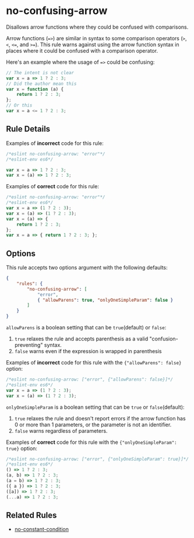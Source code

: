 # no-confusing-arrow

Disallows arrow functions where they could be confused with comparisons.

Arrow functions (`=>`) are similar in syntax to some comparison operators (`>`, `<`, `<=`, and `>=`). This rule warns against using the arrow function syntax in places where it could be confused with a comparison operator.

Here's an example where the usage of `=>` could be confusing:

```js
// The intent is not clear
var x = a => 1 ? 2 : 3;
// Did the author mean this
var x = function (a) {
    return 1 ? 2 : 3;
};
// Or this
var x = a <= 1 ? 2 : 3;
```

## Rule Details

Examples of **incorrect** code for this rule:

```js
/*eslint no-confusing-arrow: "error"*/
/*eslint-env es6*/

var x = a => 1 ? 2 : 3;
var x = (a) => 1 ? 2 : 3;
```

Examples of **correct** code for this rule:

```js
/*eslint no-confusing-arrow: "error"*/
/*eslint-env es6*/
var x = a => (1 ? 2 : 3);
var x = (a) => (1 ? 2 : 3);
var x = (a) => {
    return 1 ? 2 : 3;
};
var x = a => { return 1 ? 2 : 3; };
```

## Options

This rule accepts two options argument with the following defaults:

```json
{
    "rules": {
        "no-confusing-arrow": [
            "error",
            { "allowParens": true, "onlyOneSimpleParam": false }
        ]
    }
}
```

`allowParens` is a boolean setting that can be `true`(default) or `false`:

1. `true` relaxes the rule and accepts parenthesis as a valid "confusion-preventing" syntax.
2. `false` warns even if the expression is wrapped in parenthesis

Examples of **incorrect** code for this rule with the `{"allowParens": false}` option:

```js
/*eslint no-confusing-arrow: ["error", {"allowParens": false}]*/
/*eslint-env es6*/
var x = a => (1 ? 2 : 3);
var x = (a) => (1 ? 2 : 3);
```

`onlyOneSimpleParam` is a boolean setting that can be `true` or `false`(default):

1. `true` relaxes the rule and doesn't report errors if the arrow function has 0 or more than 1 parameters, or the parameter is not an identifier.
2. `false` warns regardless of parameters.

Examples of **correct** code for this rule with the `{"onlyOneSimpleParam": true}` option:

```js
/*eslint no-confusing-arrow: ["error", {"onlyOneSimpleParam": true}]*/
/*eslint-env es6*/
() => 1 ? 2 : 3;
(a, b) => 1 ? 2 : 3;
(a = b) => 1 ? 2 : 3;
({ a }) => 1 ? 2 : 3;
([a]) => 1 ? 2 : 3;
(...a) => 1 ? 2 : 3;
```

## Related Rules

* [no-constant-condition](no-constant-condition.md)
